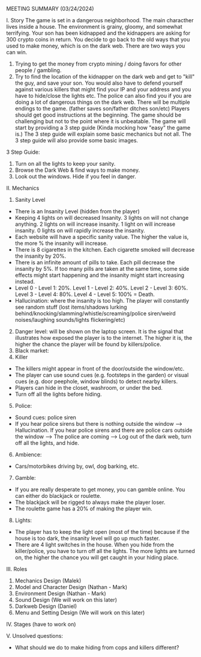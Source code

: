 MEETING SUMMARY (03/24/2024)

I. Story
The game is set in a dangerous neighborhood. The main characther lives inside a house. The environment is grainy, gloomy, and somewhat terrifying. 
Your son has been kidnapped and the kidnappers are asking for 300 crypto coins in return. You decide to go back to the old ways that you used to make money, which is on the dark web. There are two ways you can win.
  1) Trying to get the money from crypto mining / doing favors for other people / gambling. 
  2) Try to find the location of the kidnapper on the dark web and get to "kill" the guy, and save your son.
You would also have to defend yourself against various killers that might find your IP and your address and you have to hide/close the lights etc. The police can also find you if you are doing a lot of dangerous things on the dark web. 
There will be multiple endings to the game. (father saves son/father ditches son/etc)
Players should get good instructions at the beginning. The game should be challenging but not to the point where it is unbeatable.
The game will start by providing a 3 step guide (Kinda mocking how "easy" the game is.) The 3 step guide will explain some basic mechanics but not all. The 3 step guide will also provide some basic images. 

3 Step Guide:
1. Turn on all the lights to keep your sanity.
2. Browse the Dark Web & find ways to make money.
3. Look out the windows. Hide if you feel in danger.

II. Mechanics
1. Sanity Level
- There is an Insanity Level (hidden from the player)
- Keeping 4 lights on will decreased Insanity. 3 lights on will not change anything. 2 lights on will increase insanity. 1 light on will increase insanity. 0 lights on will rapidly increase the insanity.
- Each website will have a specific sanity value. The higher the value is, the more % the insanity will increase.
- There is 8 cigarettes in the kitchen. Each cigarette smoked will decrease the insanity by 20%.
- There is an infinite amount of pills to take. Each pill decrease the insanity by 5%. If too many pills are taken at the same time, some side effects might start happening and the insanity might start increasing instead. 
- Level 0 - Level 1: 20%. Level 1 - Level 2: 40%. Level 2 - Level 3: 60%. Level 3 - Level 4: 80%. Level 4 - Level 5: 100% = Death.
- Hallucination: where the insanity is too high. The player will constantly see random stuff (lost items/shadows lurking behind/knocking/slamming/whistle/screaming/police siren/weird noises/laughing sounds/lights flickering/etc)

  
2. Danger level: will be shown on the laptop screen. It is the signal that illustrates how exposed the player is to the internet. The higher it is, the higher the chance the player will be found by killers/police.
3. Black market:
4. Killer
- The killers might appear in front of the door/outside the window/etc.
- The player can use sound cues (e.g. footsteps in the garden) or visual cues (e.g. door peephole, window blinds) to detect nearby killers.
- Players can hide in the closet, washroom, or under the bed.
- Turn off all the lights before hiding.
5. Police:
- Sound cues: police siren
- If you hear police sirens but there is nothing outside the window --> Hallucination. If you hear police sirens and there are police cars outside the window --> The police are coming --> Log out of the dark web, turn off all the lights, and hide.
6. Ambience:
  - Cars/motorbikes driving by, owl, dog barking, etc.
7. Gamble:
- If you are really desperate to get money, you can gamble online. You can either do blackjack or roulette.
- The blackjack will be rigged to always make the player loser.
- The roulette game has a 20% of making the player win.
8. Lights:
- The player has to keep the light open (most of the time) because if the house is too dark, the insanity level will go up much faster.
- There are 4 light switches in the house. When you hide from the killer/police, you have to turn off all the lights. The more lights are turned on, the higher the chance you will get caught in your hiding place.
  
III. Roles
1. Mechanics Design (Malek)
2. Model and Character Design (Nathan - Mark)
3. Environment Design (Nathan - Mark)
4. Sound Design (We will work on this later)
5. Darkweb Design (Daniel)
6. Menu and Setting Design (We will work on this later)
   
IV. Stages (have to work on)

V. Unsolved questions:
- What should we do to make hiding from cops and killers different?
